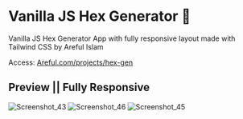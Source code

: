 <!-- @format -->

# Vanilla JS Hex Generator 🎨

Vanilla JS Hex Generator App with fully responsive layout made with Tailwind CSS by Areful Islam

Access: [Areful.com/projects/hex-gen](http://areful.com/projects/hex-gen/)

## Preview || Fully Responsive
![Screenshot_43](https://user-images.githubusercontent.com/15269933/157029263-6cde1ba7-4ec5-4cc7-9e40-4a3bb505521f.png)
![Screenshot_46](https://user-images.githubusercontent.com/15269933/157029312-d2db89a9-35df-4423-b9eb-f619b88617b2.png)
![Screenshot_45](https://user-images.githubusercontent.com/15269933/157029295-ae3dec38-f916-49a0-aa4e-16fbd06f3602.png)
